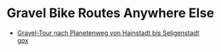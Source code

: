 # Gravel Bike Routes Anywhere Else

- [Gravel-Tour nach Planetenweg von Hainstadt bis Seligenstadt](https://www.komoot.com/de-de/tour/2437036845?share_token=a0USqFGoe3mTqbQ3CF6Qkzy3g3OT3WkOjPPpnF9QJLVVqWBEql&ref=)  
  [gpx](gpx/gravel-misc/2025-07-26_2437036845_Gravel-Tour_nach_Planetenweg_von_Hainstadt_bis_Seligenstadt.gpx)
